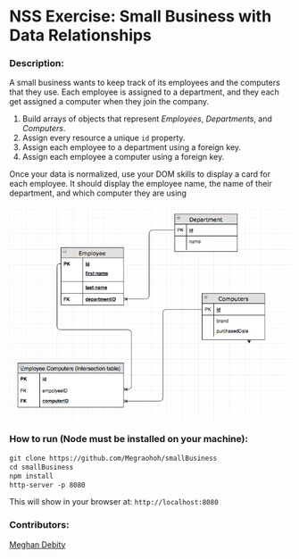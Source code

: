 # NSS Exercise: Small Business with Data Relationships

### Description:
A small business wants to keep track of its employees and the computers that they use. Each employee is assigned to a department, and they each get assigned a computer when they join the company.

1. Build arrays of objects that represent _Employees_, _Departments_, and _Computers_.
1. Assign every resource a unique `id` property.
1. Assign each employee to a department using a foreign key.
1. Assign each employee a computer using a foreign key.

Once your data is normalized, use your DOM skills to display a card for each employee. It should display the employee name, the name of their department, and which computer they are using

<!-- ### Final Result:
> Obviously not a fabulous blog look, but it fulfills the requirements. -->


![Screenshot of EDR](https://raw.githubusercontent.com/Megraohoh/smallBusiness/master/ERDsmallBusiness.png)


### How to run (Node must be installed on your machine):
```
git clone https://github.com/Megraohoh/smallBusiness
cd smallBusiness
npm install 
http-server -p 8080
```

This will show in your browser at:
`http://localhost:8080`

### Contributors:
[Meghan Debity](https://github.com/Megraohoh)